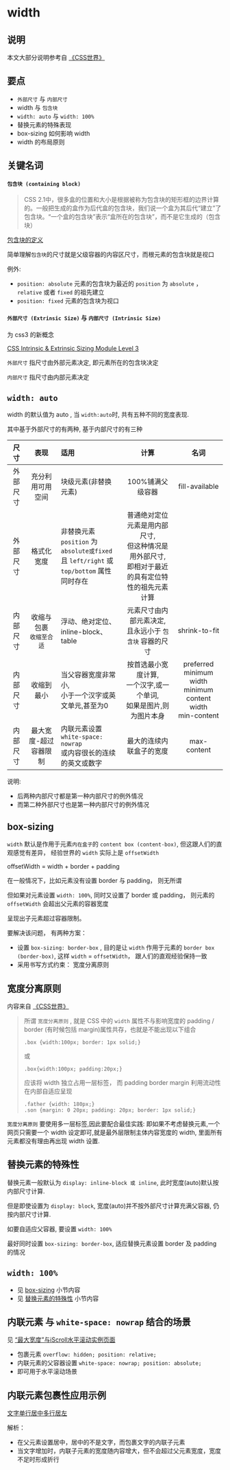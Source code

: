 # width

## 说明

本文大部分说明参考自 [《CSS世界》](https://demo.cssworld.cn/)

## 要点

- `外部尺寸` 与 `内部尺寸`
- width 与 `包含块`
- `width: auto` 与 `width: 100%`
- 替换元素的特殊表现
- box-sizing 如何影响 width
- width 的布局原则

## 关键名词

#### `包含块 (containing block)`

> CSS 2.1中，很多盒的位置和大小是根据被称为包含块的矩形框的边界计算的。一般把生成的盒作为后代盒的包含块，我们说一个盒为其后代“建立”了包含块。“一个盒的包含块”表示“盒所在的包含块”，而不是它生成的（包含块） 

[包含块的定义](http://www.ayqy.net/doc/css2-1/visudet.html#containing-block-details)

简单理解`包含块`的尺寸就是父级容器的内容区尺寸，而根元素的包含块就是视口

例外:

- `position: absolute` 元素的包含块为最近的 `position` 为 `absolute` ，`relative` 或者 `fixed` 的祖先建立 
- `position: fixed` 元素的包含块为视口

#### `外部尺寸 (Extrinsic Size)` 与 `内部尺寸 (Intrinsic Size)`

为 css3 的新概念

[CSS Intrinsic & Extrinsic Sizing Module Level 3](https://drafts.csswg.org/css-sizing/#intro)

`外部尺寸` 指尺寸由外部元素决定, 即元素所在的包含块决定

`内部尺寸` 指尺寸由内部元素决定

## `width: auto`

width 的默认值为 auto , 当 `width:auto`时, 共有五种不同的宽度表现.

其中基于外部尺寸的有两种, 基于内部尺寸的有三种


| 尺寸  |  表现         |   适用 |计算 |名词  |
|:-----:|:------------:|:------|:----:|:-----:|
|外部尺寸|充分利用可用空间|块级元素(非替换元素)  | 100%铺满父级容器 |fill-available |
|外部尺寸|格式化宽度    | 非替换元素 `position` 为 `absolute或fixed` <br> 且 `left/right` 或 `top/bottom` 属性同时存在|普通绝对定位元素是用内部尺寸,<br>但这种情况是用外部尺寸,<br>即相对于最近的具有定位特性的祖先元素计算
|内部尺寸|收缩与包裹<br>`收缩至合适`|浮动、绝对定位、inline-block、table |元素尺寸由内部元素决定,<br>且永远小于 `包含块` 容器的尺寸| shrink-to-fit|
|内部尺寸|收缩到最小|当父容器宽度非常小, <br> 小于一个汉字或英文单元,甚至为0|按首选最小宽度计算,<br>一个汉字,或一个单词,<br>如果是图片,则为图片本身| preferred minimum width <br> minimum content width <br> min-content
|内部尺寸|最大宽度-超过容器限制|内联元素设置 `white-space: nowrap`<br> 或内容很长的连续的英文或数字|最大的连续内联盒子的宽度| max-content|


说明:

- 后两种内部尺寸都是第一种内部尺寸的例外情况
- 而第二种外部尺寸也是第一种内部尺寸的例外情况

## box-sizing

`width` 默认是作用于元素`内在盒子`的 `content box (content-box)`, 但这跟人们的直观感觉有差异， 经验世界的 `width` 实际上是 `offsetWidth` 

offsetWidth = width + border + padding

在一般情况下，比如元素没有设置 border 与 padding， 则无所谓

但如果对元素设置 `width: 100%`, 同时又设置了 border 或 padding， 则元素的 `offsetWidth` 会超出父元素的容器宽度

呈现出子元素超过容器限制。

要解决该问题， 有两种方案：

- 设置 `box-sizing: border-box` , 目的是让 `width` 作用于元素的 `border box (border-box)`, 这样 `width` = `offsetWidth`， 跟人们的直观经验保持一致
- 采用书写方式约束： 宽度分离原则



## 宽度分离原则

内容来自 [《CSS世界》](https://demo.cssworld.cn/)

> 所谓 `宽度分离原则` , 就是 CSS 中的 `width` 属性不与影响宽度的 padding / border (有时候包括 margin)属性共存，也就是不能出现以下组合
> ```
> .box {width:100px; border: 1px solid;}
> ```
> 或
> ```
> .box{width:100px; padding:20px;}
> ```
> 应该将 width 独立占用一层标签， 而 padding border margin 利用流动性在内部自适应呈现
>
> ```
> .father {width: 180px;}
> .son {margin: 0 20px; padding: 20px; border: 1px solid;}
> ```

`宽度分离原则` 要使用多一层标签,因此要配合最佳实践: 即如果不考虑替换元素,一个网页只需要一个 width 设定即可,就是最外层限制主体内容宽度的 width, 里面所有元素都没有理由再出现 width 设置.


## 替换元素的特殊性

替换元素一般默认为 `display: inline-block 或 inline`, 此时宽度(auto)默认按内部尺寸计算.

但是即使设置为 `display: block`, 宽度(auto)并不按外部尺寸计算充满父容器, 仍按内部尺寸计算.

如要自适应父容器, 要设置 `width: 100%`

最好同时设置 `box-sizing: border-box`, 适应替换元素设置 border 及 padding 的情况


## `width: 100%`

- 见 [box-sizing](#box-sizing) 小节内容
- 见 [替换元素的特殊性](#替换元素的特殊性) 小节内容


## 内联元素 与 `white-space: nowrap` 结合的场景

见 [“最大宽度”与iScroll水平滚动实例页面](https://demo.cssworld.cn/3/2-7.php)

- 包裹元素 `overflow: hidden; position: relative;`
- 内联元素的父容器设置 `white-space: nowrap; position: absolute;` 
- 即可用于水平滚动场景

## 内联元素包裹性应用示例

[文字单行居中多行居左](https://demo.cssworld.cn/3/2-5.php)

解析：

- 在父元素设置居中，居中的不是文字，而包裹文字的内联子元素
- 当文字增加时，内联子元素的宽度随内容增大，但不会超过父元素宽度，宽度不足时形成折行